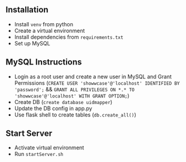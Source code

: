 ## Installation 
* Install `venv` from python
* Create a virtual environment
* Install dependencies from `requirements.txt`
* Set up MySQL

## MySQL Instructions
* Login as a root user and create a new user in MySQL and Grant Permissions (`CREATE USER 'showwcase'@'localhost' IDENTIFIED BY 'password';` && `GRANT ALL PRIVILEGES ON *.* TO 'showwcase'@'localhost' WITH GRANT OPTION;`)
* Create DB (`create database uidmapper`)
* Update the DB config in app.py 
* Use flask shell to create tables (`db.create_all()`)

## Start Server
* Activate virtual environment
* Run `startServer.sh`